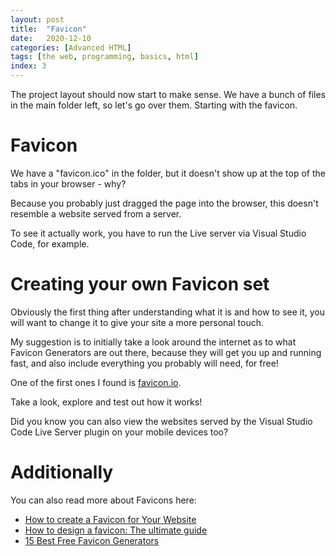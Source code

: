 ```yaml
---
layout: post
title:  "Favicon"
date:   2020-12-10
categories: [Advanced HTML]
tags: [the web, programming, basics, html]
index: 3
---
```


The project layout should now start to make sense. We have a bunch of files in the main folder left, so let's go over them. Starting with the favicon.

# Favicon

We have a "favicon.ico" in the folder, but it doesn't show up at the top of the tabs in your browser - why?

Because you probably just dragged the page into the browser, this doesn't resemble a website served from a server.

To see it actually work, you have to run the Live server via Visual Studio Code, for example. 

# Creating your own Favicon set

Obviously the first thing after understanding what it is and how to see it, you will want to change it to give your site a more personal touch.

My suggestion is to initially take a look around the internet as to what Favicon Generators are out there, because they will get you up and running fast, and also include everything you probably will need, for free!

One of the first ones I found is [favicon.io](https://favicon.io/). 

Take a look, explore and test out how it works!

Did you know you can also view the websites served by the Visual Studio Code Live Server plugin on your mobile devices too?

# Additionally

You can also read more about Favicons here:

* [How to create a Favicon for Your Website](https://www.lcn.com/blog/beginners-guide-favicons/)
* [How to design a favicon: The ultimate guide](https://www.creativebloq.com/illustrator/create-perfect-favicon-12112760)
* [15 Best Free Favicon Generators](https://websitesetup.org/favicon-generator/)




